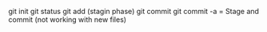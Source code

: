 git init
git status
git add (stagin phase)
git commit
    git commit -a = Stage and commit (not working with new files)
